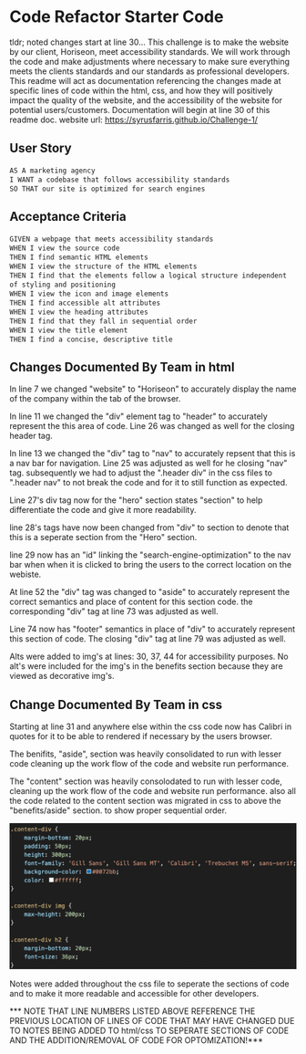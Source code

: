 # Code Refactor Starter Code

tldr; noted changes start at line 30... This challenge is to make the website by our client, Horiseon, meet accessibility standards. We will work through the code and make adjustments where necessary to make sure everything meets the clients standards and our standards as professional developers. This readme will act as documentation referencing the changes made at specific lines of code within the html, css, and how they will positively impact the quality of the website, and the accessibility of the website for potential users/customers. Documentation will begin at line 30 of this readme doc. website url: https://syrusfarris.github.io/Challenge-1/


## User Story

```
AS A marketing agency
I WANT a codebase that follows accessibility standards
SO THAT our site is optimized for search engines
```

## Acceptance Criteria

```
GIVEN a webpage that meets accessibility standards
WHEN I view the source code
THEN I find semantic HTML elements
WHEN I view the structure of the HTML elements
THEN I find that the elements follow a logical structure independent of styling and positioning
WHEN I view the icon and image elements
THEN I find accessible alt attributes
WHEN I view the heading attributes
THEN I find that they fall in sequential order
WHEN I view the title element
THEN I find a concise, descriptive title
```

## Changes Documented By Team in html

In line 7 we changed "website" to "Horiseon" to accurately display the name of the company within the tab of the browser.

In line 11 we changed the "div" element tag to "header" to accurately represent the this area of code. Line 26 was changed as well for the closing header tag.

In line 13 we changed the "div" tag to "nav" to accurately repsent that this is a nav bar for navigation. Line 25 was adjusted as well for he closing "nav" tag. subsequently we had to adjust the ".header div" in the css files to ".header nav" to not break the code and for it to still function as expected.

Line 27's div tag now for the "hero" section states "section" to help differentiate the code and give it more readability.

line 28's tags have now been changed from "div" to section to denote that this is a seperate section from the "Hero" section.

line 29 now has an "id" linking the "search-engine-optimization" to the nav bar when when it is clicked to bring the users to the correct location on the webiste. 

At line 52 the "div" tag was changed to "aside" to accurately represent the correct semantics and place of content for this section code. the corresponding "div" tag at line 73 was adjusted as well.

Line 74 now has "footer" semantics in place of "div" to accurately represent this section of code. The closing "div" tag at line 79 was adjusted as well.

Alts were added to img's at lines: 30, 37, 44 for accessibility purposes. No alt's were included for the img's in the benefits section because they are viewed as decorative img's.

## Change Documented By Team in css

Starting at line 31 and anywhere else within the css code now has Calibri in quotes for it to be able to rendered if necessary by the users browser.

The benifits, "aside", section was heavily consolidated to run with lesser code cleaning up the work flow of the code and website run performance.

The "content" section was heavily consolodated to run with lesser code, cleaning up the work flow of the code and website run performance. also all the code related to the content section was migrated in css to above the "benefits/aside" section. to show proper sequential order.

![content-section-correction](./Develop/assets/images/content-section.jpg?raw=true "content-section-correctionimg")

Notes were added throughout the css file to seperate the sections of code and to make it more readable and accessible for other developers.

*** NOTE THAT LINE NUMBERS LISTED ABOVE REFERENCE THE PREVIOUS LOCATION OF LINES OF CODE THAT MAY HAVE CHANGED DUE TO NOTES BEING ADDED TO html/css TO SEPERATE SECTIONS OF CODE AND THE ADDITION/REMOVAL OF CODE FOR OPTOMIZATION!***

